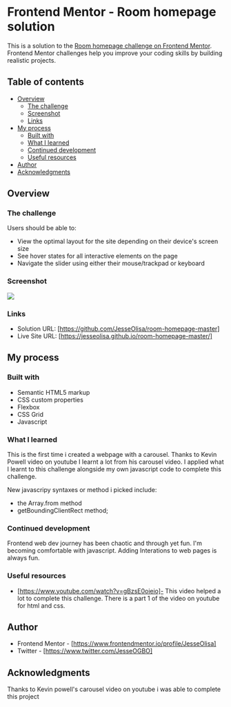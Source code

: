 # Frontend Mentor - Room homepage solution

This is a solution to the [Room homepage challenge on Frontend Mentor](https://www.frontendmentor.io/challenges/room-homepage-BtdBY_ENq). Frontend Mentor challenges help you improve your coding skills by building realistic projects. 

## Table of contents

- [Overview](#overview)
  - [The challenge](#the-challenge)
  - [Screenshot](#screenshot)
  - [Links](#links)
- [My process](#my-process)
  - [Built with](#built-with)
  - [What I learned](#what-i-learned)
  - [Continued development](#continued-development)
  - [Useful resources](#useful-resources)
- [Author](#author)
- [Acknowledgments](#acknowledgments)

## Overview

### The challenge

Users should be able to:

- View the optimal layout for the site depending on their device's screen size
- See hover states for all interactive elements on the page
- Navigate the slider using either their mouse/trackpad or keyboard

### Screenshot

![](./screenshot.jpg)


### Links

- Solution URL: [https://github.com/JesseOlisa/room-homepage-master]
- Live Site URL: [https://jesseolisa.github.io/room-homepage-master/]

## My process

### Built with

- Semantic HTML5 markup
- CSS custom properties
- Flexbox
- CSS Grid
- Javascript


### What I learned

This is the first time i created a webpage with a carousel. Thanks to Kevin Powell video on youtube I learnt a lot from his carousel video. I applied what I learnt to this challenge alongside my own javascript code to complete this challenge.

New javascripy syntaxes or method i picked include: 
- the Array.from method
- getBoundingClientRect method;

### Continued development

Frontend web dev journey has been chaotic and through yet fun. I'm becoming comfortable with javascript. 
Adding Interations to web pages is always fun.
### Useful resources

- [https://www.youtube.com/watch?v=gBzsE0oieio]- This video helped a lot to complete this challenge. There is a part 1 of the video on youtube for html and css.

## Author

- Frontend Mentor - [https://www.frontendmentor.io/profile/JesseOlisa]
- Twitter - [https://www.twitter.com/JesseOGBO]


## Acknowledgments

Thanks to Kevin powell's carousel video on youtube i was able to complete this project


